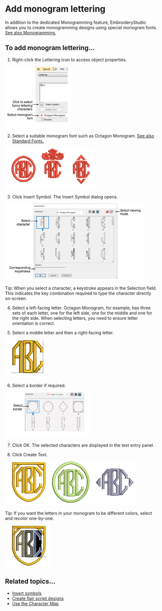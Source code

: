 # Add monogram lettering

In addition to the dedicated Monogramming feature, EmbroideryStudio allows you to create monogramming designs using special monogram fonts. [See also Monogramming.](../lettering_monograms/Monogramming)

## To add monogram lettering...

1. Right-click the Lettering icon to access object properties.

![lettering_advanced00015.png](assets/lettering_advanced00015.png)

2. Select a suitable monogram font such as Octagon Monogram. [See also Standard Fonts.](../../Management/sample_fonts/Standard_Fonts)

![OctagonMonogram.png](assets/OctagonMonogram.png)

3. Click Insert Symbol. The Insert Symbol dialog opens.

![InsertSymbolOctagonMonogram.png](assets/InsertSymbolOctagonMonogram.png)

Tip: When you select a character, a keystroke appears in the Selection field. This indicates the key combination required to type the character directly on-screen.

4. Select a left-facing letter. Octagon Monogram, for example, has three sets of each letter, one for the left side, one for the middle and one for the right side. When selecting letters, you need to ensure letter orientation is correct.

5. Select a middle letter and then a right-facing letter.

![MonogramAlphabets1.png](assets/MonogramAlphabets1.png)

6. Select a border if required.

![lettering_advanced00020.png](assets/lettering_advanced00020.png)

7. Click OK. The selected characters are displayed in the text entry panel.

8. Click Create Text.

![MonogramSamples1.png](assets/MonogramSamples1.png)

Tip: If you want the letters in your monogram to be different colors, select and recolor one-by-one.

![MonogramAlphabets3.png](assets/MonogramAlphabets3.png)

## Related topics...

- [Insert symbols](Insert_symbols)
- [Create flair script designs](Create_flair_script_designs)
- [Use the Character Map](Use_the_Character_Map)
